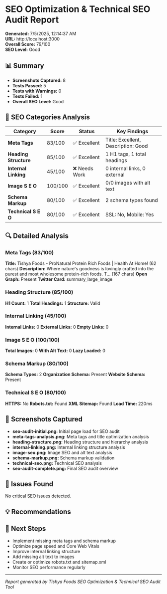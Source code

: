 # SEO Optimization & Technical SEO Audit Report

**Generated:** 7/5/2025, 12:14:37 AM  
**URL:** http://localhost:3000  
**Overall Score:** 79/100  
**SEO Level:** Good

## 📊 Summary

- **Screenshots Captured:** 8
- **Tests Passed:** 5
- **Tests with Warnings:** 0
- **Tests Failed:** 1
- **Overall SEO Level:** Good

## 🎯 SEO Categories Analysis

| Category | Score | Status | Key Findings |
|----------|-------|--------|--------------|
| **Meta Tags** | 83/100 | ✅ Excellent | Title: Excellent, Description: Good |
| **Heading Structure** | 85/100 | ✅ Excellent | 1 H1 tags, 1 total headings |
| **Internal Linking** | 45/100 | ❌ Needs Work | 0 internal links, 0 external |
| **Image S E O** | 100/100 | ✅ Excellent | 0/0 images with alt text |
| **Schema Markup** | 80/100 | ✅ Excellent | 2 schema types found |
| **Technical S E O** | 80/100 | ✅ Excellent | SSL: No, Mobile: Yes |

## 🔍 Detailed Analysis

### Meta Tags (83/100)

**Title:** Tishya Foods - ProNatural Protein Rich Foods | Health At Home! (62 chars)
**Description:** Where nature's goodness is lovingly crafted into the purest and most wholesome protein-rich foods. T... (167 chars)
**Open Graph:** Present
**Twitter Card:** summary_large_image


### Heading Structure (85/100)

**H1 Count:** 1
**Total Headings:** 1
**Structure:** Valid


### Internal Linking (45/100)

**Internal Links:** 0
**External Links:** 0
**Empty Links:** 0


### Image S E O (100/100)

**Total Images:** 0
**With Alt Text:** 0
**Lazy Loaded:** 0


### Schema Markup (80/100)

**Schema Types:** 2
**Organization Schema:** Present
**Website Schema:** Present


### Technical S E O (80/100)

**HTTPS:** No
**Robots.txt:** Found
**XML Sitemap:** Found
**Load Time:** 220ms


## 📸 Screenshots Captured

- **seo-audit-initial.png:** Initial page load for SEO audit
- **meta-tags-analysis.png:** Meta tags and title optimization analysis
- **heading-structure.png:** Heading structure and hierarchy analysis
- **internal-linking.png:** Internal linking structure analysis
- **image-seo.png:** Image SEO and alt text analysis
- **schema-markup.png:** Schema markup validation
- **technical-seo.png:** Technical SEO analysis
- **seo-audit-complete.png:** Final SEO audit overview

## 🚨 Issues Found

No critical SEO issues detected.

## 💡 Recommendations


## 🎯 Next Steps

- Implement missing meta tags and schema markup
- Optimize page speed and Core Web Vitals
- Improve internal linking structure
- Add missing alt text to images
- Create or optimize robots.txt and sitemap.xml
- Monitor SEO performance regularly

---
*Report generated by Tishya Foods SEO Optimization & Technical SEO Audit Tool*
